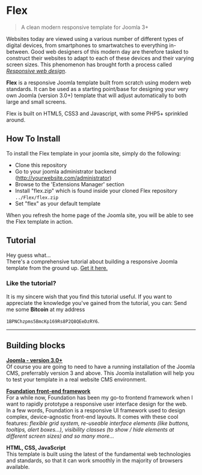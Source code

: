 # Flex
> A clean modern responsive template for Joomla 3+

Websites today are viewed using a various number of different types of digital devices, from smartphones to smartwatches to everything in-between. Good web designers of this modern day are therefore tasked to construct their websites to adapt to each of these devices and their varying screen sizes. This phenomenon has brought forth a process called [_Responsive web design_](http://en.wikipedia.org/wiki/Responsive_web_design).

**Flex** is a responsive Joomla template built from scratch using modern web standards. It can be used as a starting point/base for designing your very own Joomla (version 3.0+) template that will adjust automatically to both large and small screens.

Flex is built on HTML5, CSS3 and Javascript, with some PHP5+ sprinkled around.

## How To Install
To install the Flex template in your joomla site, simply do the following:

- Clone this repository
- Go to your joomla administrator backend (http://yourwebsite.com/administrator)
- Browse to the 'Extensions Manager' section
- Install "flex.zip" which is found inside your cloned Flex repository `../Flex/flex.zip`
- Set "flex" as your default template

When you refresh the home page of the Joomla site, you will be able to see the Flex template in action.

## Tutorial
Hey guess what...  
There's a comprehensive tutorial about building a responsive Joomla template from the ground up. [Get it here.](http://smashingmagazine.com/joomla-flex)

### Like the tutorial?
It is my sincere wish that you find this tutorial useful. If you want to appreciate the knowledge you've gained from the tutorial, you can: Send me some **Bitcoin** at my address

`1BPNChzpms5BmcKp169Rs8P2Q8QEeDzRY6`.

---

## Building blocks

[**Joomla - version 3.0+**](http://joomla.org)  
Of course you are going to need to have a running installation of the Joomla CMS, preferrably version 3 and above. This Joomla installation will help you to test your template in a real website CMS environment.

[**Foundation front-end framework**](http://foundation.zurb.com)  
For a while now, Foundation has been my go-to frontend framework when I want to rapidly prototype a responsive user interface design for the web.  
In a few words, Foundation is a responsive UI framework used to design complex, device-agnostic front-end layouts.
It comes with these cool features: _flexible grid system, re-useable interface elements (like buttons, tooltips, alert boxes...), visibility classes (to show / hide elements at different screen sizes) and so many more..._

**HTML, CSS, JavaScript**  
This template is built using the latest of the fundamental web technologies and standards, so that it can work smoothly in the majority of browsers available.
